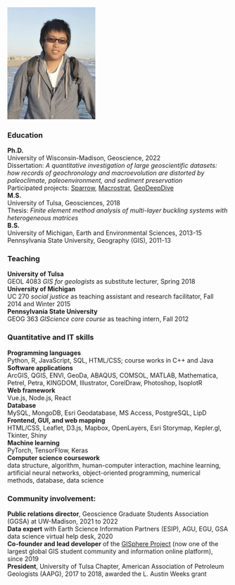
<img src="../img/profile_img.jpg" alt="drawing" width="200"/>

### Education
**Ph.D.**<br>	University of Wisconsin-Madison, Geoscience, 2022<br>
  Dissertation: _A quantitative investigation of large geoscientific datasets: how records of geochronology and macroevolution are distorted by paleoclimate, paleoenvironment, and sediment preservation_ <br>Participated projects: [Sparrow](https://sparrow-data.org/), [Macrostrat](https://macrostrat.org/), [GeoDeepDive](https://geodeepdive.org/)<br>
**M.S.**<br>	University of Tulsa, Geosciences, 2018<br>
  Thesis: _Finite element method analysis of multi-layer buckling systems with heterogeneous matrices_ <br>
**B.S.**<br> 	University of Michigan, Earth and Environmental Sciences, 2013-15<br>Pennsylvania State University, Geography (GIS), 2011-13

### Teaching
**University of Tulsa**<br>
GEOL 4083 _GIS for geologists_ as substitute lecturer, Spring 2018<br>
**University of Michigan**<br>
UC 270 _social justice_ as teaching assistant and research facilitator, Fall 2014 and Winter 2015<br>
**Pennsylvania State University**<br>
GEOG 363 _GIScience core course_ as teaching intern, Fall 2012

### Quantitative and IT skills
**Programming languages**<br>
Python, R, JavaScript, SQL, HTML/CSS; course works in C++ and Java<br>
**Software applications**<br>
ArcGIS, QGIS, ENVI, GeoDa, ABAQUS, COMSOL, MATLAB, Mathematica, Petrel, Petra, KINGDOM, Illustrator, CorelDraw, Photoshop, IsoplotR<br>
**Web framework**<br>
Vue.js, Node.js, React<br>
**Database**<br>
MySQL, MongoDB, Esri Geodatabase, MS Access, PostgreSQL, LipD<br>
**Frontend, GUI, and web mapping**<br>
HTML/CSS, Leaflet, D3.js, Mapbox, OpenLayers, Esri Storymap, Kepler.gl, Tkinter, Shiny<br>
**Machine learning**<br>
PyTorch, TensorFlow, Keras<br>
**Computer science coursework**<br>
data structure, algorithm, human-computer interaction, machine learning, artificial neural networks, object-oriented programming, numerical methods, database, data science

### Community involvement:
**Public relations director**, Geoscience Graduate Students Association (GGSA) at UW-Madison, 2021 to 2022<br>
**Data expert** with Earth Science Information Partners (ESIP), AGU, EGU, GSA data science virtual help desk, 2020<br>
**Co-founder and lead developer** of the [GISphere Project](https://gisphere.info/) (now one of the largest global GIS student community and information online platform), since 2019<br>
**President**, University of Tulsa Chapter, American Association of Petroleum Geologists (AAPG), 2017 to 2018, awarded the L. Austin Weeks grant
